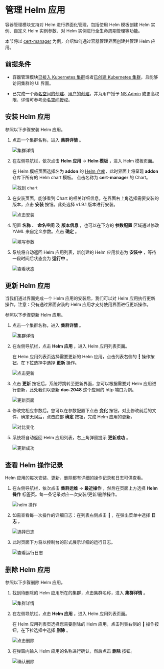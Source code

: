# 管理 Helm 应用

容器管理模块支持对 Helm 进行界面化管理，包括使用 Helm 模板创建 Helm 实例、自定义 Helm 实例参数、对 Helm 实例进行全生命周期管理等功能。

本节将以 [cert-manager](https://cert-manager.io/docs/) 为例，介绍如何通过容器管理界面创建并管理 Helm 应用。

## 前提条件

- 容器管理模块[已接入 Kubernetes 集群](../clusters/integrate-cluster.md)或者[已创建 Kubernetes 集群](../clusters/create-cluster.md)，且能够访问集群的 UI 界面。

- 已完成一个[命名空间的创建](../namespaces/createns.md)、[用户的创建](../../../ghippo/user-guide/access-control/user.md)，并为用户授予 [NS Admin](../permissions/permission-brief.md#ns-admin) 或更高权限，详情可参考[命名空间授权](../permissions/cluster-ns-auth.md)。

## 安装 Helm 应用

参照以下步骤安装 Helm 应用。

1. 点击一个集群名称，进入 __集群详情__ 。

    ![集群详情](../../../images/crd01.png)

2. 在左侧导航栏，依次点击 __Helm 应用__ -> __Helm 模板__ ，进入 Helm 模板页面。

    在 Helm 模板页面选择名为 __addon__ 的 [Helm 仓库](helm-repo.md)，此时界面上将呈现 __addon__ 仓库下所有的 Helm chart 模板。
    点击名称为 __cert-manager__ 的 Chart。

    ![找到 chart](../../../images/helm01.png)

3. 在安装页面，能够看到 Chart 的相关详细信息，在界面右上角选择需要安装的版本，点击 __安装__ 按钮。此处选择 v1.9.1 版本进行安装。

    ![点击安装](../../../images/helm02.png)

4. 配置 __名称__ 、 __命名空间__ 及 __版本信息__ ，也可以在下方的 **参数配置** 区域通过修改 YAML 来自定义参数。点击 __确定__ 。

    ![填写参数](../../../images/helm03.png)

5. 系统将自动返回 Helm 应用列表，新创建的 Helm 应用状态为 __安装中__ ，等待一段时间后状态变为 __运行中__ 。

    ![查看状态](../../../images/helm04.png)

## 更新 Helm 应用

当我们通过界面完成一个 Helm 应用的安装后，我们可以对 Helm 应用执行更新操作。注意：只有通过界面安装的 Helm 应用才支持使用界面进行更新操作。

参照以下步骤更新 Helm 应用。

1. 点击一个集群名称，进入 __集群详情__ 。

    ![集群详情](../../../images/crd01.png)

2. 在左侧导航栏，点击 __Helm 应用__ ，进入 Helm 应用列表页面。

    在 Helm 应用列表页选择需要更新的 Helm 应用，点击列表右侧的 __┇__ 操作按钮，在下拉选择中选择 __更新__ 操作。

    ![点击更新](../../../images/helm08.png)

3. 点击 __更新__ 按钮后，系统将跳转至更新界面，您可以根据需要对 Helm 应用进行更新，此处我们以更新 __dao-2048__ 这个应用的 http 端口为例。

    ![更新页面](../../../images/helm09.png)

4. 修改完相应参数后。您可以在参数配置下点击 __变化__ 按钮，对比修改前后的文件，确定无误后，点击底部 __确定__ 按钮，完成 Helm 应用的更新。

    ![对比变化](../../../images/helm10.png)

5. 系统将自动返回 Helm 应用列表，右上角弹窗提示 __更新成功__ 。

    ![更新成功](../../../images/helm11.png)

## 查看 Helm 操作记录

Helm 应用的每次安装、更新、删除都有详细的操作记录和日志可供查看。

1. 在左侧导航栏，依次点击 __集群运维__ -> __最近操作__ ，然后在页面上方选择 __Helm 操作__ 标签页。每一条记录对应一次安装/更新/删除操作。

    ![helm 操作](../../../images/helm05.png)

2. 如需查看每一次操作的详细日志：在列表右侧点击 __┇__ ，在弹出菜单中选择 __日志__ 。

    ![选择日志](../../../images/helm06.png)

3. 此时页面下方将以控制台的形式展示详细的运行日志。

    ![查看运行日志](../../../images/helm07.png)

## 删除 Helm 应用

参照以下步骤删除 Helm 应用。

1. 找到待删除的 Helm 应用所在的集群，点击集群名称，进入 __集群详情__ 。

    ![集群详情](../../../images/crd01.png)

2. 在左侧导航栏，点击 __Helm 应用__ ，进入 Helm 应用列表页面。

    在 Helm 应用列表页选择您需要删除的 Helm 应用，点击列表右侧的 __┇__ 操作按钮，在下拉选择中选择 __删除__ 。

    ![点击删除](../../../images/helm12.png)

3. 在弹窗内输入 Helm 应用的名称进行确认，然后点击 __删除__ 按钮。

    ![确认删除](../../../images/helm13.png)
